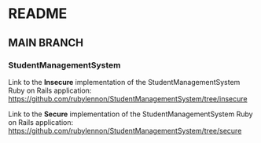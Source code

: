 # README
## MAIN BRANCH
### StudentManagementSystem

Link to the **Insecure** implementation of the StudentManagementSystem Ruby on Rails application:
https://github.com/rubylennon/StudentManagementSystem/tree/insecure

Link to the **Secure** implementation of the StudentManagementSystem Ruby on Rails application:
https://github.com/rubylennon/StudentManagementSystem/tree/secure
